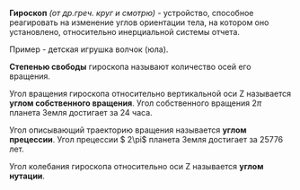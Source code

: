 **Гироскоп** *(от др.греч. круг и смотрю)* - устройство, способное реагировать на изменение углов ориентации тела, на котором оно установлено, относительно инерциальной системы отчета.

Пример - детская игрушка волчок (юла).

**Степенью свободы** гироскопа называют количество осей его вращения.

Угол вращения гироскопа относительно вертикальной оси Z называется **углом собственного вращения**. Угол собственного вращения $2 \pi$ планета Земля достигает за 24 часа.

Угол описывающий траекторию вращения называется **углом прецессии**. Угол прецессии $ 2\pi$ планета Земля достигает за 25776 лет.

Угол колебания гироскопа относительно оси Z называется **углом нутации**.